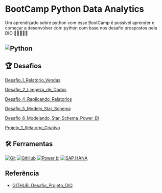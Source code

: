 
# BootCamp Python Data Analytics 

Um aprendizado sobre python com esse BootCamp é possivel aprender e começar a desenvolver com python com base nos desafio prospostos pela DIO
📔📔📔📔📔

## ![Python](https://encrypted-tbn0.gstatic.com/images?q=tbn:ANd9GcT93SMd_s1dWBVjmxJ3Ho6z_mdC8pHVqpgH50MKwKSj6jLKslkWRW0arUZG&s) 

## 🏆 Desafios
[Desafio_1_Relatorio_Vendas](https://github.com/Car-Lopes/Projeto_DIO_PowerBI/tree/master/Desafio_1)

[Desafio_2_Limpeza_de_Dados](https://github.com/Car-Lopes/Projeto_DIO_PowerBI/tree/master/Desafio_2_Limpeza_de_Dados)

[Desafio_4_Replicando_Relatorios](https://github.com/Car-Lopes/Projeto_DIO_PowerBI/tree/master/Desafio_4_Replicando_Relatorios)

[Desafio_5_Modelo_Star_Schema](https://github.com/Car-Lopes/Projeto_DIO_PowerBI/tree/master/Desafio_5_Modelo_Star_Schema)

[Desafio_6_Modelando_Star_Schema_Power_BI](https://github.com/Car-Lopes/Projeto_DIO_PowerBI/tree/master/Desafio_6_Star_Schema_BI)

[Projeto_1_Relatorio_Criativo](https://github.com/Car-Lopes/Projeto_DIO_PowerBI/tree/master/Projeto_1_Relatorio_Criativo)

## 🛠️ Ferramentas

[![Git](https://img.shields.io/badge/Git-000?style=for-the-badge&logo=git&logoColor=E94D5F)](https://git-scm.com/doc) [![GitHub](https://img.shields.io/badge/GitHub-000?style=for-the-badge&logo=github&logoColor=30A3DC)](https://docs.github.com/)
[![Power bi](https://img.shields.io/badge/POWER%20BI%20-%20black?style=for-the-badge&logo=power%20bi)](https://app.powerbi.com/groups/me/reports/d7c7c20c-8ef4-4bfc-9ef2-9a2e9cdf35ac/ReportSectionb3e18e1b6582e106880c?experience=power-bi&bookmarkGuid=Bookmarkea689dd43829dae2a4a3)
[![SAP HANA](https://img.shields.io/badge/SAPHANA%20-%20black?style=for-the-badge&logo=SAP)](https://www.sap.com/brazil/index.html?url_id=auto_hp_redirect_brazil)


## Referência
- [GITHUB. Desafio_Projeto_DIO](https://github.com/julianazanelatto/power_bi_analyst/tree/main/M%C3%B3dulo%202/Desafio%20de%20Projeto)
